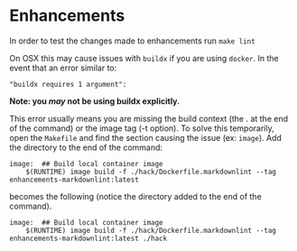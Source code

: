 # Enhancements

In order to test the changes made to enhancements run `make lint`


On OSX this may cause issues with `buildx` if you are using `docker`. In the event that an error similar to:

```
"buildx requires 1 argument":
```
**Note: you _may_ not be using buildx explicitly.**

This error usually means you are missing the build context (the . at the end of the command) or the image tag (-t option). To solve this temporarily,
open the `Makefile` and find the section causing the issue (ex: `image`). Add the directory to the end of the command:

```
image:  ## Build local container image
	$(RUNTIME) image build -f ./hack/Dockerfile.markdownlint --tag enhancements-markdownlint:latest
```

becomes the following (notice the directory added to the end of the command). 

```
image:  ## Build local container image
	$(RUNTIME) image build -f ./hack/Dockerfile.markdownlint --tag enhancements-markdownlint:latest ./hack
```
